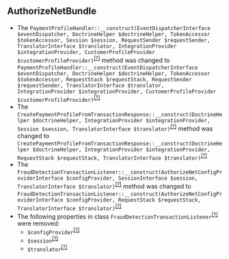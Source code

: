 AuthorizeNetBundle
------------------
* The `PaymentProfileHandler::__construct(EventDispatcherInterface $eventDispatcher, DoctrineHelper $doctrineHelper, TokenAccessor $tokenAccessor, Session $session, RequestSender $requestSender, TranslatorInterface $translator, IntegrationProvider $integrationProvider, CustomerProfileProvider $customerProfileProvider)`<sup>[[?]](https://github.com/oroinc/OroAuthorizeNetBundle/tree/5.1.0/Form/Handler/PaymentProfileHandler.php#L49 "Oro\Bundle\AuthorizeNetBundle\Form\Handler\PaymentProfileHandler")</sup> method was changed to `PaymentProfileHandler::__construct(EventDispatcherInterface $eventDispatcher, DoctrineHelper $doctrineHelper, TokenAccessor $tokenAccessor, RequestStack $requestStack, RequestSender $requestSender, TranslatorInterface $translator, IntegrationProvider $integrationProvider, CustomerProfileProvider $customerProfileProvider)`<sup>[[?]](https://github.com/oroinc/OroAuthorizeNetBundle/tree/6.0.0/Form/Handler/PaymentProfileHandler.php#L49 "Oro\Bundle\AuthorizeNetBundle\Form\Handler\PaymentProfileHandler")</sup>
* The `CreatePaymentProfileFromTransactionResponse::__construct(DoctrineHelper $doctrineHelper, IntegrationProvider $integrationProvider, Session $session, TranslatorInterface $translator)`<sup>[[?]](https://github.com/oroinc/OroAuthorizeNetBundle/tree/5.1.0/EventListener/CreatePaymentProfileFromTransactionResponse.php#L35 "Oro\Bundle\AuthorizeNetBundle\EventListener\CreatePaymentProfileFromTransactionResponse")</sup> method was changed to `CreatePaymentProfileFromTransactionResponse::__construct(DoctrineHelper $doctrineHelper, IntegrationProvider $integrationProvider, RequestStack $requestStack, TranslatorInterface $translator)`<sup>[[?]](https://github.com/oroinc/OroAuthorizeNetBundle/tree/6.0.0/EventListener/CreatePaymentProfileFromTransactionResponse.php#L23 "Oro\Bundle\AuthorizeNetBundle\EventListener\CreatePaymentProfileFromTransactionResponse")</sup>
* The `FraudDetectionTransactionListener::__construct(AuthorizeNetConfigProviderInterface $configProvider, SessionInterface $session, TranslatorInterface $translator)`<sup>[[?]](https://github.com/oroinc/OroAuthorizeNetBundle/tree/5.1.0/EventListener/FraudDetectionTransactionListener.php#L34 "Oro\Bundle\AuthorizeNetBundle\EventListener\FraudDetectionTransactionListener")</sup> method was changed to `FraudDetectionTransactionListener::__construct(AuthorizeNetConfigProviderInterface $configProvider, RequestStack $requestStack, TranslatorInterface $translator)`<sup>[[?]](https://github.com/oroinc/OroAuthorizeNetBundle/tree/6.0.0/EventListener/FraudDetectionTransactionListener.php#L19 "Oro\Bundle\AuthorizeNetBundle\EventListener\FraudDetectionTransactionListener")</sup>
* The following properties in class `FraudDetectionTransactionListener`<sup>[[?]](https://github.com/oroinc/OroAuthorizeNetBundle/tree/5.1.0/EventListener/FraudDetectionTransactionListener.php#L22 "Oro\Bundle\AuthorizeNetBundle\EventListener\FraudDetectionTransactionListener")</sup> were removed:
   - `$configProvider`<sup>[[?]](https://github.com/oroinc/OroAuthorizeNetBundle/tree/5.1.0/EventListener/FraudDetectionTransactionListener.php#L22 "Oro\Bundle\AuthorizeNetBundle\EventListener\FraudDetectionTransactionListener::$configProvider")</sup>
   - `$session`<sup>[[?]](https://github.com/oroinc/OroAuthorizeNetBundle/tree/5.1.0/EventListener/FraudDetectionTransactionListener.php#L27 "Oro\Bundle\AuthorizeNetBundle\EventListener\FraudDetectionTransactionListener::$session")</sup>
   - `$translator`<sup>[[?]](https://github.com/oroinc/OroAuthorizeNetBundle/tree/5.1.0/EventListener/FraudDetectionTransactionListener.php#L32 "Oro\Bundle\AuthorizeNetBundle\EventListener\FraudDetectionTransactionListener::$translator")</sup>

